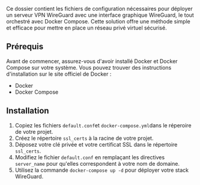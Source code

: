 Ce dossier contient les fichiers de configuration nécessaires pour déployer un serveur VPN WireGuard avec une interface graphique WireGuard, le tout orchestré avec Docker Compose. Cette solution offre une méthode simple et efficace pour mettre en place un réseau privé virtuel sécurisé.

## Prérequis

Avant de commencer, assurez-vous d'avoir installé Docker et Docker Compose sur votre système. Vous pouvez trouver des instructions d'installation sur le site officiel de Docker :

- Docker
- Docker Compose

## Installation

1. Copiez les fichiers `default.conf`et `docker-compose.yml`dans le réperoire de votre projet.
2. Créez le répertoire `ssl_certs` à la racine de votre projet.
3. Déposez votre clé privée et votre certificat SSL dans le répertoire `ssl_certs`.
4. Modifiez le fichier `default.conf` en remplaçant les directives `server_name` pour qu'elles correspondent à votre nom de domaine.
5. Utilisez la commande `docker-compose up -d` pour déployer votre stack WireGuard.

